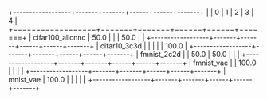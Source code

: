 +------------------+-------+-------+------+------+-------+
|                  | 0     | 1     | 2    | 3    | 4     |
+==================+=======+=======+======+======+=======+
| cifar100_allcnnc | 50.0  |       |      | 50.0 |       |
+------------------+-------+-------+------+------+-------+
| cifar10_3c3d     |       |       |      |      | 100.0 |
+------------------+-------+-------+------+------+-------+
| fmnist_2c2d      |       | 50.0  | 50.0 |      |       |
+------------------+-------+-------+------+------+-------+
| fmnist_vae       |       | 100.0 |      |      |       |
+------------------+-------+-------+------+------+-------+
| mnist_vae        | 100.0 |       |      |      |       |
+------------------+-------+-------+------+------+-------+